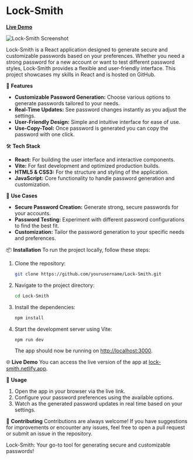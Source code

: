 # Lock-Smith

**[Live Demo](https://lock-smith.netlify.app)**

![Lock-Smith Screenshot](https://res.cloudinary.com/de5pdwmbc/image/upload/v1726603189/pzx2bmsxweonq5w4zb47.png)

Lock-Smith is a React application designed to generate secure and customizable passwords based on your preferences. Whether you need a strong password for a new account or want to test different password styles, Lock-Smith provides a flexible and user-friendly interface. This project showcases my skills in React and is hosted on GitHub.

🚀 **Features**
- **Customizable Password Generation:** Choose various options to generate passwords tailored to your needs.
- **Real-Time Updates:** See password changes instantly as you adjust the settings.
- **User-Friendly Design:** Simple and intuitive interface for ease of use.
- **Use-Copy-Tool:** Once password is generated you can copy the password with one click.
  
🛠️ **Tech Stack**
- **React:** For building the user interface and interactive components.
- **Vite:** For fast development and optimized production builds.
- **HTML5 & CSS3:** For the structure and styling of the application.
- **JavaScript:** Core functionality to handle password generation and customization.

🎯 **Use Cases**
- **Secure Password Creation:** Generate strong, secure passwords for your accounts.
- **Password Testing:** Experiment with different password configurations to find the best fit.
- **Customization:** Tailor the password generation to your specific needs and preferences.

📦 **Installation**
To run the project locally, follow these steps:

1. Clone the repository:
   ```bash
   git clone https://github.com/yourusername/Lock-Smith.git
   ```

2. Navigate to the project directory:
   ```bash
   cd Lock-Smith
   ```

3. Install the dependencies:
   ```bash
   npm install
   ```

4. Start the development server using Vite:
   ```bash
   npm run dev
   ```

   The app should now be running on [http://localhost:3000](http://localhost:3000).

🌐 **Live Demo**
You can access the live version of the app at [lock-smith.netlify.app](https://lock-smith.netlify.app).

📄 **Usage**
1. Open the app in your browser via the live link.
2. Configure your password preferences using the available options.
3. Watch as the generated password updates in real time based on your settings.

🤝 **Contributing**
Contributions are always welcome! If you have suggestions for improvements or encounter any issues, feel free to open a pull request or submit an issue in the repository.

Lock-Smith: Your go-to tool for generating secure and customizable passwords!
